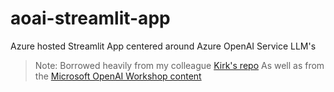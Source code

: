# aoai-streamlit-app
Azure hosted Streamlit App centered around Azure OpenAI Service LLM's 

>Note: Borrowed heavily from my colleague [Kirk's repo](https://github.com/kirkhofer/data-ai/blob/main/aoai/chat.py) As well as from the [Microsoft OpenAI Workshop content](https://github.com/microsoft/OpenAIWorkshop)
